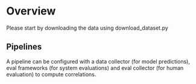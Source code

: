 # Overview

Please start by downloading the data using download_dataset.py

## Pipelines

A pipeline can be configured with a data collector (for model predictions), eval frameworks (for system evaluations) and eval collector (for human evaluation) to compute correlations.